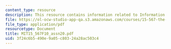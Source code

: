 ```yaml
---
content_type: resource
description: This resource contains information related to Information analytics.
file: https://ol-ocw-studio-app-qa.s3.amazonaws.com/courses/15-567-the-economics-of-information-strategy-structure-and-pricing-fall-2010/3f24c6b5490e9a05c80324a28ac503c4_MIT15_567F10_assn20.pdf
file_type: application/pdf
resourcetype: Document
title: MIT15_567F10_assn20.pdf
uid: 3f24c6b5-490e-9a05-c803-24a28ac503c4
---
```

